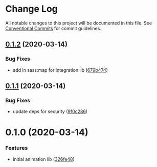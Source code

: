 # Change Log

All notable changes to this project will be documented in this file.
See [Conventional Commits](https://conventionalcommits.org) for commit guidelines.

## [0.1.2](https://github.com/the-holocron/astromech/compare/@theholocron/arthree@0.1.1...@theholocron/arthree@0.1.2) (2020-03-14)


### Bug Fixes

* add in sass:map for integration lib ([679b474](https://github.com/the-holocron/astromech/commit/679b4748d082c0dd8f51460cf7c95d348ada96df))





## [0.1.1](https://github.com/the-holocron/astromech/compare/@theholocron/arthree@0.1.0...@theholocron/arthree@0.1.1) (2020-03-14)


### Bug Fixes

* update deps for security ([9f0c286](https://github.com/the-holocron/astromech/commit/9f0c2861d33e873d499196e6ba6974baf00d4747))





# 0.1.0 (2020-03-14)


### Features

* initial animation lib ([326fe48](https://github.com/the-holocron/astromech/commit/326fe487178931996685d1a63cac7ac6026be0ea))
